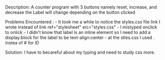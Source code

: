 Description: A counter program with 3 buttons namely reset, increase, and decrease the Label will change depending on the button clicked

Problems Encountered : - It took me a while to notice the styles.css file link I wrote <script src="styles.css"></script> instead of link ref="stylesheet" src="styles.css"
                       - I mistyped onclick to onlick
                       - I didn't know that label is an inline element so I need to add a display:block for the label to be text-align:center
                       - at the stles.css I used . instea of # for ID

Solution: I have to becareful about my typing and need to study css more.

